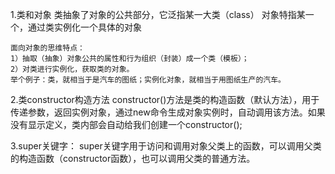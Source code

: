 1.类和对象
    类抽象了对象的公共部分，它泛指某一大类（class）
    对象特指某一个，通过类实例化一个具体的对象

    面向对象的思维特点：
    1）抽取（抽象）对象公共的属性和行为组织（封装）成一个类（模板）；
    2）对类进行实例化，获取类的对象。
    举个例子：类，就相当于是汽车的图纸；实例化对象，就相当于用图纸生产的汽车。

2.类constructor构造方法
    constructor()方法是类的构造函数（默认方法），用于传递参数，返回实例对象，通过new命令生成对象实例时，自动调用该方法。如果没有显示定义，类内部会自动给我们创建一个constructor();

3.super关键字：
    super关键字用于访问和调用对象父类上的函数，可以调用父类的构造函数（constructor函数），也可以调用父类的普通方法。